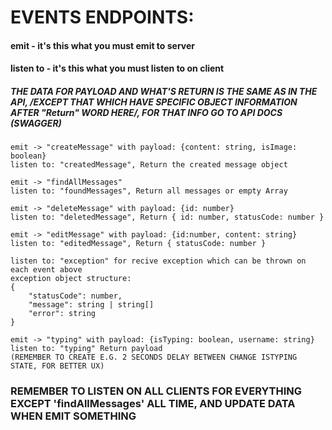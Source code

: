 # EVENTS ENDPOINTS:

#### emit - it's this what you must emit to server

#### listen to - it's this what you must listen to on client

##### THE DATA FOR PAYLOAD AND WHAT'S RETURN IS THE SAME AS IN THE API, /EXCEPT THAT WHICH HAVE SPECIFIC OBJECT INFORMATION AFTER "Return" WORD HERE/, FOR THAT INFO GO TO API DOCS (SWAGGER)

```
emit -> "createMessage" with payload: {content: string, isImage: boolean}
listen to: "createdMessage", Return the created message object

emit -> "findAllMessages"
listen to: "foundMessages", Return all messages or empty Array

emit -> "deleteMessage" with payload: {id: number}
listen to: "deletedMessage", Return { id: number, statusCode: number }

emit -> "editMessage" with payload: {id:number, content: string}
listen to: "editedMessage", Return { statusCode: number }

listen to: "exception" for recive exception which can be thrown on each event above
exception object structure:
{
    "statusCode": number,
    "message": string | string[]
    "error": string 
}

emit -> "typing" with payload: {isTyping: boolean, username: string}
listen to: "typing" Return payload 
(REMEMBER TO CREATE E.G. 2 SECONDS DELAY BETWEEN CHANGE ISTYPING STATE, FOR BETTER UX) 
```

### REMEMBER TO LISTEN ON ALL CLIENTS FOR EVERYTHING EXCEPT 'findAllMessages' ALL TIME, AND UPDATE DATA WHEN EMIT SOMETHING
